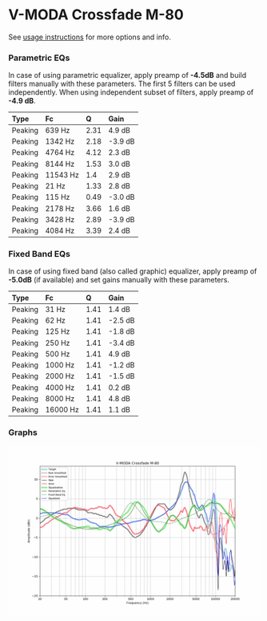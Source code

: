 # V-MODA Crossfade M-80
See [usage instructions](https://github.com/jaakkopasanen/AutoEq#usage) for more options and info.

### Parametric EQs
In case of using parametric equalizer, apply preamp of **-4.5dB** and build filters manually
with these parameters. The first 5 filters can be used independently.
When using independent subset of filters, apply preamp of **-4.9 dB**.

| Type    | Fc       |    Q | Gain    |
|:--------|:---------|:-----|:--------|
| Peaking | 639 Hz   | 2.31 | 4.9 dB  |
| Peaking | 1342 Hz  | 2.18 | -3.9 dB |
| Peaking | 4764 Hz  | 4.12 | 2.3 dB  |
| Peaking | 8144 Hz  | 1.53 | 3.0 dB  |
| Peaking | 11543 Hz | 1.4  | 2.9 dB  |
| Peaking | 21 Hz    | 1.33 | 2.8 dB  |
| Peaking | 115 Hz   | 0.49 | -3.0 dB |
| Peaking | 2178 Hz  | 3.66 | 1.6 dB  |
| Peaking | 3428 Hz  | 2.89 | -3.9 dB |
| Peaking | 4084 Hz  | 3.39 | 2.4 dB  |

### Fixed Band EQs
In case of using fixed band (also called graphic) equalizer, apply preamp of **-5.0dB**
(if available) and set gains manually with these parameters.

| Type    | Fc       |    Q | Gain    |
|:--------|:---------|:-----|:--------|
| Peaking | 31 Hz    | 1.41 | 1.4 dB  |
| Peaking | 62 Hz    | 1.41 | -2.5 dB |
| Peaking | 125 Hz   | 1.41 | -1.8 dB |
| Peaking | 250 Hz   | 1.41 | -3.4 dB |
| Peaking | 500 Hz   | 1.41 | 4.9 dB  |
| Peaking | 1000 Hz  | 1.41 | -1.2 dB |
| Peaking | 2000 Hz  | 1.41 | -1.5 dB |
| Peaking | 4000 Hz  | 1.41 | 0.2 dB  |
| Peaking | 8000 Hz  | 1.41 | 4.8 dB  |
| Peaking | 16000 Hz | 1.41 | 1.1 dB  |

### Graphs
![](./V-MODA%20Crossfade%20M-80.png)